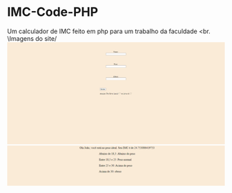 # IMC-Code-PHP
Um calculador de IMC feito em php para um trabalho da faculdade <br.
\Imagens do site/<br>
<img src="1.png" alt="1">
<img src="2.png" alt="2">
